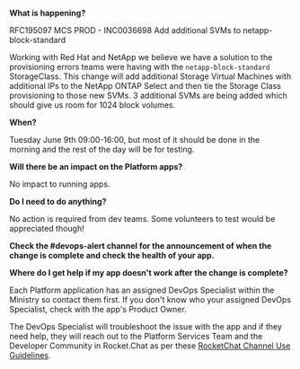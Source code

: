 
**What is happening?**

RFC195097 MCS PROD - INC0036698 Add additional SVMs to netapp-block-standard

Working with Red Hat and NetApp we believe we have a solution to the provisioning errors teams were having with the `netapp-block-standard` StorageClass. This change will add additional Storage Virtual Machines with additional IPs to the NetApp ONTAP Select and then tie the Storage Class provisioning to those new SVMs. 3 additional SVMs are being added which should give us room for 1024 block volumes.

**When?**

Tuesday June 9th 09:00-16:00, but most of it should be done in the morning and the rest of the day will be for testing.

**Will there be an impact on the Platform apps?**

No impact to running apps.

**Do I need to do anything?**

No action is required from dev teams. Some volunteers to test would be appreciated though!

**Check the #devops-alert channel for the announcement of when the change is complete and check the health of your app.**

**Where do I get help if my app doesn't work after the change is complete?**

Each Platform application has an assigned DevOps Specialist within the Ministry so contact them first. If you don't know who your assigned DevOps Specialist, check with the app's Product Owner.

The DevOps Specialist will troubleshoot the issue with the app and if they need help, they will reach out to the Platform Services Team and the Developer Community in Rocket.Chat as per these [RocketChat Channel Use Guidelines](
https://developer.gov.bc.ca/Getting-human-support-for-issues-not-covered-by-devops-requests).
